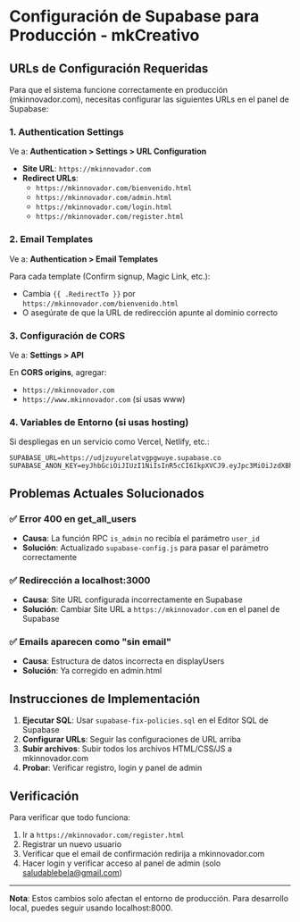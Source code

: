 # Configuración de Supabase para Producción - mkCreativo

## URLs de Configuración Requeridas

Para que el sistema funcione correctamente en producción (mkinnovador.com), necesitas configurar las siguientes URLs en el panel de Supabase:

### 1. Authentication Settings

Ve a: **Authentication > Settings > URL Configuration**

- **Site URL**: `https://mkinnovador.com`
- **Redirect URLs**: 
  - `https://mkinnovador.com/bienvenido.html`
  - `https://mkinnovador.com/admin.html`
  - `https://mkinnovador.com/login.html`
  - `https://mkinnovador.com/register.html`

### 2. Email Templates

Ve a: **Authentication > Email Templates**

Para cada template (Confirm signup, Magic Link, etc.):
- Cambia `{{ .RedirectTo }}` por `https://mkinnovador.com/bienvenido.html`
- O asegúrate de que la URL de redirección apunte al dominio correcto

### 3. Configuración de CORS

Ve a: **Settings > API**

En **CORS origins**, agregar:
- `https://mkinnovador.com`
- `https://www.mkinnovador.com` (si usas www)

### 4. Variables de Entorno (si usas hosting)

Si despliegas en un servicio como Vercel, Netlify, etc.:

```env
SUPABASE_URL=https://udjzuyurelatvgpgwuye.supabase.co
SUPABASE_ANON_KEY=eyJhbGciOiJIUzI1NiIsInR5cCI6IkpXVCJ9.eyJpc3MiOiJzdXBhYmFzZSIsInJlZiI6InVkanp1eXVyZWxhdHZncGd3dXllIiwicm9sZSI6ImFub24iLCJpYXQiOjE3NTU0NzA5MTcsImV4cCI6MjA3MTA0NjkxN30.SN1MlphEN9bMCOhMT2ZRjfncU9QR4GWINPSH1y_j5xc
```

## Problemas Actuales Solucionados

### ✅ Error 400 en get_all_users
- **Causa**: La función RPC `is_admin` no recibía el parámetro `user_id`
- **Solución**: Actualizado `supabase-config.js` para pasar el parámetro correctamente

### ✅ Redirección a localhost:3000
- **Causa**: Site URL configurada incorrectamente en Supabase
- **Solución**: Cambiar Site URL a `https://mkinnovador.com` en el panel de Supabase

### ✅ Emails aparecen como "sin email"
- **Causa**: Estructura de datos incorrecta en displayUsers
- **Solución**: Ya corregido en admin.html

## Instrucciones de Implementación

1. **Ejecutar SQL**: Usar `supabase-fix-policies.sql` en el Editor SQL de Supabase
2. **Configurar URLs**: Seguir las configuraciones de URL arriba
3. **Subir archivos**: Subir todos los archivos HTML/CSS/JS a mkinnovador.com
4. **Probar**: Verificar registro, login y panel de admin

## Verificación

Para verificar que todo funciona:

1. Ir a `https://mkinnovador.com/register.html`
2. Registrar un nuevo usuario
3. Verificar que el email de confirmación redirija a mkinnovador.com
4. Hacer login y verificar acceso al panel de admin (solo saludablebela@gmail.com)

---

**Nota**: Estos cambios solo afectan el entorno de producción. Para desarrollo local, puedes seguir usando localhost:8000.